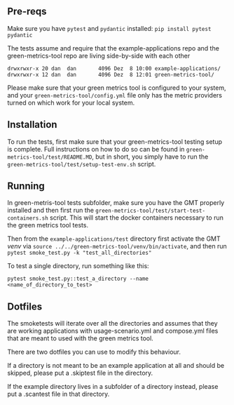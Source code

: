 ## Pre-reqs
Make sure you have `pytest` and `pydantic` installed:
`pip install pytest pydantic`

The tests assume and require that the example-applications repo and the green-metrics-tool repo are living side-by-side with each other

```
drwxrwxr-x 20 dan  dan       4096 Dez  8 10:00 example-applications/
drwxrwxr-x 12 dan  dan       4096 Dez  8 12:01 green-metrics-tool/
```
Please make sure that your green metrics tool is configured to your system, and your `green-metrics-tool/config.yml` file only has the metric providers turned on which work for your local system.

## Installation
To run the tests, first make sure that your green-metrics-tool testing setup is complete. Full instructions on how to do so can be found in `green-metrics-tool/test/README.MD`, but in short, you simply have to run the `green-metrics-tool/test/setup-test-env.sh` script.

## Running
In green-metris-tool tests subfolder, make sure you have the GMT properly installed and then first run the `green-metrics-tool/test/start-test-containers.sh` script. 
This will start the docker containers necessary to run the green metrics tool tests.

Then from the `example-applications/test` directory first activate the GMT *venv* via `source ../../green-metrics-tool/venv/bin/activate`, and then run `pytest smoke_test.py -k "test_all_directories"`

To test a single directory, run something like this:

`pytest smoke_test.py::test_a_directory --name <name_of_directory_to_test>`

## Dotfiles
The smoketests will iterate over all the directories and assumes that they are working applications with usage-scenario.yml and compose.yml files that are meant to used with the green metrics tool. 

There are two dotfiles you can use to modify this behaviour.

If a directory is not meant to be an example application at all and should be skipped, please put a .skiptest file in the directory.

If the example directory lives in a subfolder of a directory instead, please put a .scantest file in that directory.